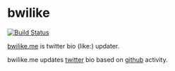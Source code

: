 bwilike
==============================================================================

[![Build Status](https://travis-ci.org/bouzuya/bwilike.png?branch=master)](https://travis-ci.org/bouzuya/bwilike)

[bwilike.me][] is twitter bio (like:) updater.

bwilike.me updates [twitter][] bio based on [github](https://github.com/) activity.

[bwilike.me]: http://bwilike.me/
[twitter]: https://twitter.com/
[github]: https://github.com/
